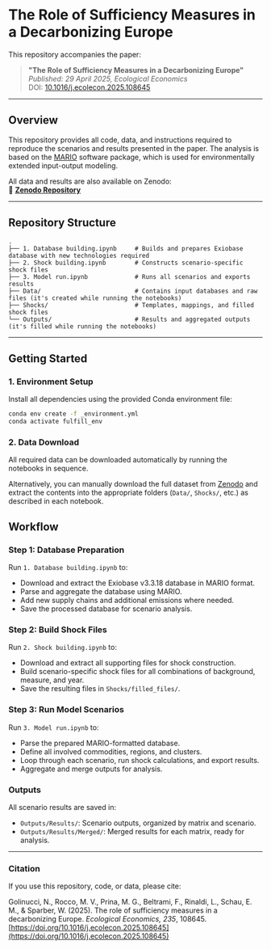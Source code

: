 # The Role of Sufficiency Measures in a Decarbonizing Europe

This repository accompanies the paper:

> **"The Role of Sufficiency Measures in a Decarbonizing Europe"**  
> *Published: 29 April 2025, Ecological Economics*  
> DOI: [10.1016/j.ecolecon.2025.108645](https://doi.org/10.1016/j.ecolecon.2025.108645)

---

## Overview

This repository provides all code, data, and instructions required to reproduce the scenarios and results presented in the paper. The analysis is based on the [MARIO](https://github.com/it-is-me-mario/MARIO) software package, which is used for environmentally extended input-output modeling.

All data and results are also available on Zenodo:  
🔗 **[Zenodo Repository](https://doi.org/10.5281/zenodo.15070606)**

---

## Repository Structure

```
.
├── 1. Database building.ipynb     # Builds and prepares Exiobase database with new technologies required
├── 2. Shock building.ipynb        # Constructs scenario-specific shock files 
├── 3. Model run.ipynb             # Runs all scenarios and exports results
├── Data/                          # Contains input databases and raw files (it's created while running the notebooks)
├── Shocks/                        # Templates, mappings, and filled shock files
└── Outputs/                       # Results and aggregated outputs (it's filled while running the notebooks)
```

---

## Getting Started

### 1. Environment Setup

Install all dependencies using the provided Conda environment file:

```bash
conda env create -f _environment.yml
conda activate fulfill_env

```

### 2. Data Download

All required data can be downloaded automatically by running the notebooks in sequence.

Alternatively, you can manually download the full dataset from [Zenodo](https://doi.org/10.5281/zenodo.15070606) and extract the contents into the appropriate folders (`Data/`, `Shocks/`, etc.) as described in each notebook.


## Workflow 
### Step 1: Database Preparation

Run `1. Database building.ipynb` to:

- Download and extract the Exiobase v3.3.18 database in MARIO format.  
- Parse and aggregate the database using MARIO.  
- Add new supply chains and additional emissions where needed.  
- Save the processed database for scenario analysis.


### Step 2: Build Shock Files

Run `2. Shock building.ipynb` to:

- Download and extract all supporting files for shock construction.  
- Build scenario-specific shock files for all combinations of background, measure, and year.  
- Save the resulting files in `Shocks/filled_files/`.


### Step 3: Run Model Scenarios

Run `3. Model run.ipynb` to:

- Parse the prepared MARIO-formatted database.  
- Define all involved commodities, regions, and clusters.  
- Loop through each scenario, run shock calculations, and export results.  
- Aggregate and merge outputs for analysis.


### Outputs

All scenario results are saved in:

- `Outputs/Results/`: Scenario outputs, organized by matrix and scenario.  
- `Outputs/Results/Merged/`: Merged results for each matrix, ready for analysis.


---

### Citation

If you use this repository, code, or data, please cite:

Golinucci, N., Rocco, M. V., Prina, M. G., Beltrami, F., Rinaldi, L., Schau, E. M., & Sparber, W. (2025). The role of sufficiency measures in a decarbonizing Europe. *Ecological Economics, 235*, 108645. [https://doi.org/10.1016/j.ecolecon.2025.108645](https://doi.org/10.1016/j.ecolecon.2025.108645)
